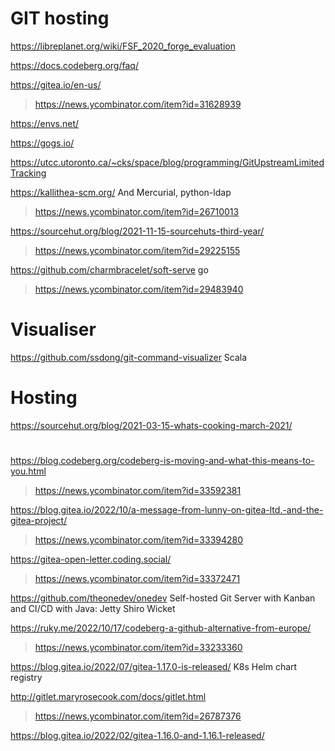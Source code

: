# GIT hosting

https://libreplanet.org/wiki/FSF_2020_forge_evaluation

https://docs.codeberg.org/faq/

https://gitea.io/en-us/
> https://news.ycombinator.com/item?id=31628939

https://envs.net/

https://gogs.io/

https://utcc.utoronto.ca/~cks/space/blog/programming/GitUpstreamLimitedTracking

https://kallithea-scm.org/ And Mercurial, python-ldap
> https://news.ycombinator.com/item?id=26710013

https://sourcehut.org/blog/2021-11-15-sourcehuts-third-year/
> https://news.ycombinator.com/item?id=29225155

https://github.com/charmbracelet/soft-serve go
> https://news.ycombinator.com/item?id=29483940

# Visualiser
https://github.com/ssdong/git-command-visualizer Scala

# Hosting
https://sourcehut.org/blog/2021-03-15-whats-cooking-march-2021/

#
https://blog.codeberg.org/codeberg-is-moving-and-what-this-means-to-you.html
> https://news.ycombinator.com/item?id=33592381

https://blog.gitea.io/2022/10/a-message-from-lunny-on-gitea-ltd.-and-the-gitea-project/
> https://news.ycombinator.com/item?id=33394280

https://gitea-open-letter.coding.social/
> https://news.ycombinator.com/item?id=33372471

https://github.com/theonedev/onedev Self-hosted Git Server with Kanban and CI/CD with Java: Jetty Shiro Wicket

https://ruky.me/2022/10/17/codeberg-a-github-alternative-from-europe/
> https://news.ycombinator.com/item?id=33233360

https://blog.gitea.io/2022/07/gitea-1.17.0-is-released/ K8s Helm chart registry

http://gitlet.maryrosecook.com/docs/gitlet.html
> https://news.ycombinator.com/item?id=26787376

https://blog.gitea.io/2022/02/gitea-1.16.0-and-1.16.1-released/